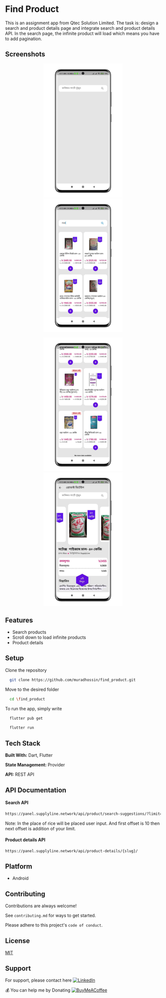 
# Find Product

This is an assignment app from Qtec Solution Limited. The task is: design a search and product details page and integrate search and product details API. In the search page, the infinite product will load which means you have to add pagination.

## Screenshots

<p align="center">
  <img src="screenshots/photo_2023-02-09_04-14-47.jpg" width="256" hspace="4">
  <img src="screenshots/photo_2023-02-09_04-14-47 (2).jpg" width="256" hspace="4">
</p>
<p align="center">
  <img src="screenshots/photo_2023-02-09_04-14-47 (3).jpg" width="256" hspace="4">
  <img src="screenshots/photo_2023-02-09_04-14-48.jpg" width="256" hspace="4">
</p>


## Features

- Search products
- Scroll down to load infinite products
- Product details



## Setup

Clone the repository

```bash
  git clone https://github.com/muradhossin/find_product.git
```
Move to the desired folder

```bash
  cd \find_product
```
To run the app, simply write

```bash
  flutter pub get
```
```bash
  flutter run
```
## Tech Stack

**Built With:** Dart, Flutter

**State Management:** Provider

**API:** REST API




## API Documentation
#### Search API
```bash
https://panel.supplyline.network/api/product/search-suggestions/?limit=10&offset=10&search=rice
```

Note: In the place of rice will be placed user input. And first offset is 10 then next offset is addition of your limit.

#### Product details API
```bash
https://panel.supplyline.network/api/product-details/{slug}/
```





## Platform

- Android


## Contributing

Contributions are always welcome!

See `contributing.md` for ways to get started.

Please adhere to this project's `code of conduct`.


## License

[MIT](https://choosealicense.com/licenses/mit/)


## Support

For support, please contact here [![LinkedIn](https://img.shields.io/badge/LinkedIn-%230077B5.svg?logo=linkedin&logoColor=white)](https://linkedin.com/in/md-murad-hossin)

  💰 You can help me by Donating
  [![BuyMeACoffee](https://img.shields.io/badge/Buy%20Me%20a%20Coffee-ffdd00?style=for-the-badge&logo=buy-me-a-coffee&logoColor=black)](https://buymeacoffee.com/muradhossin) 
